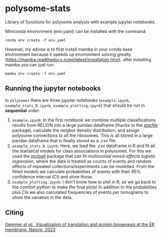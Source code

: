 # polysome-stats
Library of functions for polysome analysis with example jupyter notebooks.

Miniconda environment (env.yaml) can be installed with the command:

`conda env create -f env.yaml`

However, my advise is to first install mamba in your conda base environment because it speeds up environment solving greatly (https://mamba.readthedocs.io/en/latest/installation.html), after installing mamba you can just run:

`mamba env create -f env.yaml`

## Running the jupyter notebooks

In `polysomes` there are three jupyter notebooks (`example.ipynb`, `example_stats_R.ipynb`, `example_plotting.ipynb`) that should be run in **sequential** order:

1) `example.ipynb`: In the first notebook we combine multiple classifications results from RELION into a large pandas dataframe (thanks to the *[starfile](https://github.com/teamtomo/starfile)* package), calculate the neigbor density distribution, and assign polysome connections to all the ribosomes. This is all stored in a large pandas dataframe that is finally stored as a .csv file.
2) `example_stats_R.ipynb`: Here, we load the .csv dataframe in R and fit all the statistical models for class associations in polysomes. For this we used the *[mclogit](https://www.elff.eu/software/mclogit/)* package that can fit *multinomial mixed-effects logistic regression*, where the data is treated as counts of events and random effects of repeated collections/experiments can be modelled. From the fitted models we calculate probabilities of events with their 95% confidence interval (CI) and store those. 
3) `example_plotting.ipynb`: I don't know how to plot in R, so we go back to the comfort python to make the final plots! In addition to the probabilites plus CIs we also calculated frequencies of events per tomograms to show the variation in the data.

## Citing

[Gemmer *et al.*, Visualization of translation and protein biogenesis at the ER membrane, Nature, 2023](https://www.nature.com/articles/s41586-022-05638-5)
